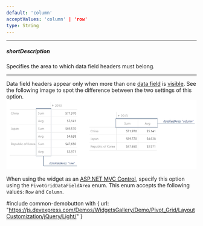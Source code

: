 ```yaml
---
default: 'column'
acceptValues: 'column' | 'row'
type: String
---
```

---
##### shortDescription
Specifies the area to which data field headers must belong.

---
Data field headers appear only when more than one [data field](/api-reference/30%20Data%20Layer/PivotGridDataSource/1%20Configuration/fields/area.md '/Documentation/ApiReference/Data_Layer/PivotGridDataSource/Configuration/fields/#area') is [visible](/api-reference/30%20Data%20Layer/PivotGridDataSource/1%20Configuration/fields/visible.md '/Documentation/ApiReference/Data_Layer/PivotGridDataSource/Configuration/fields/#visible'). See the following image to spot the difference between the two settings of this option.
![DevExpress DevExtreme HTML5 PivotGrid](/images/DataGrid/PivotGrid_dataFieldArea.png)

When using the widget as an [ASP.NET MVC Control](/concepts/35%20ASP.NET%20MVC%20Controls/20%20Fundamentals '/Documentation/Guide/ASP.NET_MVC_Controls/Fundamentals/'), specify this option using the `PivotGridDataFieldArea` enum. This enum accepts the following values: `Row` and `Column`.

#include common-demobutton with {
    url: "https://js.devexpress.com/Demos/WidgetsGallery/Demo/Pivot_Grid/LayoutCustomization/jQuery/Light/"
}